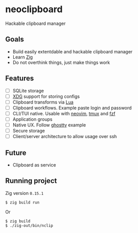 # neoclipboard

Hackable clipboard manager

## Goals

- Build easily extentdable and hackable clipboard manager
- Learn [Zig](https://ziglang.org)
- Do not overthink things, just make things work

## Features

- [ ] SQLite storage
- [ ] [XDG](https://specifications.freedesktop.org/basedir-spec/latest/) support for storing configs
- [ ] Clipboard transforms via [Lua](https://www.lua.org)
- [ ] Clipboard workflows. Example paste login and password
- [ ] CLI/TUI native. Usable with [neovim](https://neovim.io), [tmux](https://github.com/tmux/tmux) and [fzf](https://junegunn.github.io/fzf/)
- [ ] Application groups
- [ ] Native UX. Follow [ghostty](https://ghostty.org) example
- [ ] Secure storage
- [ ] Client/server architecture to allow usage over ssh

## Future

- Clipboard as service

## Running project

Zig version `0.15.1`

```console
$ zig build run
```
Or

```console
$ zig build
$ ./zig-out/bin/nclip
```
